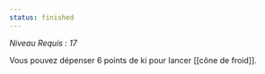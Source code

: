 ```yaml
---
status: finished
---
```

*Niveau Requis : 17*

Vous pouvez dépenser 6 points de ki pour lancer [[cône de froid]].